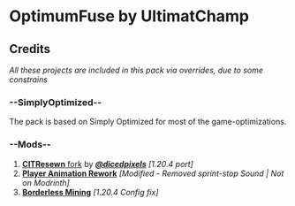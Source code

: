 # OptimumFuse by UltimatChamp

## Credits 
_All these projects are included in this pack via overrides, due to some constrains_

### --SimplyOptimized--
The pack is based on Simply Optimized for most of the game-optimizations.

### --Mods--
1) [**CITResewn** fork](https://github.com/dicedpixels/CITResewn/releases/tag/1.20.4-1.1.4-dicedpixels) by [_**@dicedpixels**_](https://github.com/dicedpixels) _[1.20.4 port]_
2) [**Player Animation Rework**](https://github.com/Steveplays28/player-animation-rework) _[Modified - Removed sprint-stop Sound | Not on Modrinth]_
3) [**Borderless Mining**](https://github.com/comp500/BorderlessMinin) _[1.20.4 Config fix]_
